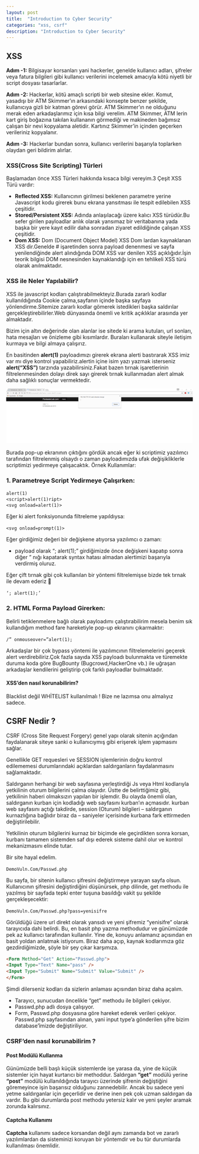 ```yaml
---
layout: post
title:  "Introduction to Cyber Security"
categories: "xss, csrf"
description: "Introduction to Cyber Security"
---
```


## XSS

**Adım -1:** Bilgisayar korsanları yani hackerler, genelde kullanıcı adları, şifreler veya fatura bilgileri gibi kullanıcı verilerini incelemek amacıyla kötü niyetli bir script dosyası tasarlarlar.

**Adım -2:** Hackerlar, kötü amaçlı scripti bir web sitesine ekler. Komut, yasadışı bir ATM Skimmer’ın arkasındaki konsepte benzer şekilde, kullanıcıya gizli bir katman görevi görür. ATM Skimmer’ın ne olduğunu merak eden arkadaşlarımız için kısa bilgi verelim. ATM Skimmer, ATM lerin kart giriş boğazına takılan kullananın görmediği ve makineden bağımsız çalışan bir nevi kopyalama aletidir. Kartınız Skimmer’in içinden geçerken verileriniz kopyalanır.

**Adım -3:** Hackerlar bundan sonra, kullanıcı verilerini başarıyla toplarken olaydan geri bildirim alırlar.

### XSS(Cross Site Scripting) Türleri

Başlamadan önce XSS Türleri hakkında kısaca bilgi vereyim.3 Çeşit XSS Türü vardır:

- **Reflected XSS:** Kullanıcının girilmesi beklenen parametre yerine Javascript  kodu girerek bunu ekrana yansıtması ile tespit edilebilen XSS çeşitidir.
- **Stored/Persistent XSS:** Adında anlaşılacağı üzere kalıcı XSS türüdür.Bu sefer girilen payloadlar anlık olarak yansımaz bir veritabanına yada başka bir yere kayıt edilir daha sonradan ziyaret edildiğinde çalışan XSS çeşitidir.
- **Dom XSS:** Dom (Document Object Model) XSS Dom lardan kaynaklanan XSS dir.Genelde # işaretinden sonra payload denenmesi ve sayfa yenilendiğinde alert alındığında DOM XSS var denilen XSS açıklığıdır.İşin teorik bilgisi DOM nesnesinden kaynaklandığı için en tehlikeli XSS türü olarak anılmaktadır.

### XSS ile Neler Yapılabilir?

XSS ile javascript kodları çalıştırabilmekteyiz.Burada zararlı kodlar kullanıldığında  Cookie çalma,sayfanın içinde başka sayfaya yönlendirme.Sitemize zararlı kodlar gömerek istedikleri başka saldırılar gerçekleştirebilirler.Web dünyasında önemli ve kritik açıklıklar arasında yer almaktadır.

Bizim için altın değerinde olan alanlar ise sitede ki arama kutuları, url sonları, hata mesajları ve önizleme gibi kısımlardır. Buraları kullanarak siteyle iletişim kurmaya ve bilgi almaya çalışırız.

En basitinden **alert(1)** payloadımızı girerek ekrana alerti bastırarak XSS imiz var mı diye kontrol yapabiliriz.alertin içine isim yazı yazmak isterseniz **alert(“XSS”)** tarzında yazabilirsiniz.Fakat bazen tırnak işaretlerinin filtrelenmesinden dolayı direk sayı girerek tırnak kullanmadan alert almak daha sağlıklı sonuçlar vermektedir.

![XSS](../assets/images/2018-10-03/01.png)

Burada pop-up ekranının çıktığını gördük ancak eğer ki scriptimiz yazılımcı tarafından filtrelenmiş olsaydı o zaman payloadımızda ufak değişikliklerle scriptimizi yedirmeye çalışacaktık. Örnek Kullanımlar:

### 1. Parametreye Script Yedirmeye Çalışırken:

```JS
alert(1)
<script>alert(1)ript>
<svg onload=alert(1)>
```

Eğer ki alert fonksiyonunda filtreleme yapıldıysa:

`<svg onload=prompt(1)>`

Eğer girdiğimiz değeri bir değişkene atıyorsa yazılımcı o zaman:

- payload olarak “; alert(1);” girdiğimizde önce değişkeni kapatıp sonra diğer ” nığı kapatarak syntax hatası almadan alertimizi başarıyla verdirmiş oluruz.

Eğer çift tırnak gibi çok kullanılan bir yöntemi filtrelemişse bizde tek tırnak ile devam ederiz 🙂

`‘; alert(1);’`

### 2. HTML Forma Payload Girerken:

Belirli tetiklenmelere bağlı olarak payloadımı çalıştırabilirim mesela benim sık kullandığım method fare hareketiyle pop-up ekranını çıkarmaktır:

`/” onmouseover=”alert(1);`

Arkadaşlar bir çok bypass yöntemi ile yazılımcının filtrelemelerini geçerek alert verdirebiliriz.Çok fazla sayıda XSS payloadı bulunmakta ve türemekte duruma koda göre BugBounty (Bugcrowd,HackerOne vb.)  ile uğraşan arkadaşlar kendilerini geliştirip çok farklı payloadlar bulmaktadır.

#### XSS’den nasıl korunabilirim?

Blacklist değil WHİTELIST kullanılmalı ! Bize ne lazımsa onu almalıyız sadece.


## CSRF Nedir ?

CSRF (Cross Site Request Forgery) genel yapı olarak sitenin açığından faydalanarak siteye sanki o kullanıcıymış gibi erişerek işlem yapmasını sağlar.

Genellikle GET requesleri ve SESSION işlemlerinin doğru kontrol edilememesi durumlarındaki açıklardan saldırganların faydalanmasını sağlamaktadır.

Saldırganın herhangi bir web sayfasına yerleştirdiği Js veya Html kodlarıyla yetkilinin oturum bilgilerini çalma olayıdır. Üstte de belirttiğimiz gibi, yetkilinin haberi olmaksızın yapılan bir işlemdir. Bu olayda önemli olan, saldırganın kurban için kodladığı web sayfasını kurban’ın açmasıdır. kurban web sayfasını açtığı takdirde, session (Oturum) bilgileri – saldırganın kurnazlığına bağlıdır biraz da – saniyeler içerisinde kurbana fark ettirmeden değiştirilebilir.

Yetkilinin oturum bilgilerini kurnaz bir biçimde ele geçirdikten sonra korsan, kurbanı tamamen sistemden saf dışı ederek sisteme dahil olur ve kontrol mekanizmasını elinde tutar.

Bir site hayal edelim.

`DemoVuln.Com/Passwd.php`

Bu sayfa, bir sitenin kullanıcı şifresini değiştirmeye yarayan sayfa olsun. Kullanıcının şifresini değiştirdiğini düşünürsek, php dilinde, get methodu ile yazılmış bir sayfada tepki enter tuşuna basıldığı vakit şu şekilde gerçekleşecektir:

`DemoVuln.Com/Passwd.php?pass=yenisifre`

Görüldüğü üzere url direkt olarak yansıdı ve yeni şifremiz “yenisifre” olarak tarayıcıda dahi belirdi. Bu, en basit php yazma methodudur ve günümüzde pek az kullanıcı tarafından kullanılır. Yine de, konuyu anlamanız açısından en basit yoldan anlatmak istiyorum. Biraz daha açıp, kaynak kodlarımıza göz gezdirdiğimizde, şöyle bir şey çıkar karşımıza.

```html
<Form Method="Get" Action="Passwd.php">
<Input Type="Text" Name="pass" />
<Input Type="Submit" Name="Submit" Value="Submit" />
</Form>
```

Şimdi dilerseniz kodları da sizlerin anlaması açısından biraz daha açalım.

- Tarayıcı, sunucudan öncelikle “get” methodu ile bilgileri çekiyor.
- Passwd.php adlı dosya çalışıyor.
- Form, Passwd.php dosyasına göre hareket ederek verileri çekiyor. Passwd.php sayfasından alınan, yani input type’a gönderilen şifre bizim database’îmizde değiştiriliyor.

### CSRF’den nasıl korunabilirim ?

#### Post Modülü Kullanma

Günümüzde belli başlı küçük sistemlerde işe yarasa da, yine de küçük sistemler için hayat kurtarıcı bir methoddur. Saldırgan **“get”** modülü yerine **“post”** modülü kullanıldığında tarayıcı üzerinde şifrenin değiştiğini göremeyince işin başarısız olduğunu zannedebilir. Ancak bu sadece yeni yetme saldırganlar için geçerlidir ve derine inen pek çok uzman saldırgan da vardır. Bu gibi durumlarda post methodu yetersiz kalır ve yeni şeyler aramak zorunda kalırsınız.

#### Captcha Kullanımı

**Captcha** kullanımı sadece korsandan değil aynı zamanda bot ve zararlı yazılımlardan da sisteminizi koruyan bir yöntemdir ve bu tür durumlarda kullanılması önemlidir.